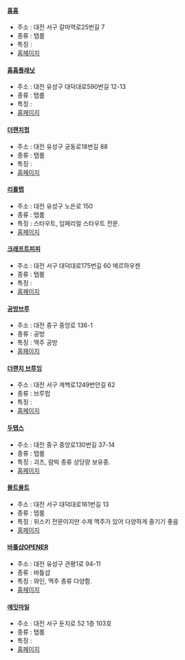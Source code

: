 #### [홉홉](https://map.naver.com/v5/entry/place/1710050311) 
 - 주소 : 대전 서구 갈마역로25번길 7 
- 종류 : 탭룸
 - 특징 : 
- [홈페이지](https://www.instagram.com/hophopp__/)
#### [홉홉플래닛](https://map.naver.com/v5/entry/place/1438661894) 
 - 주소 : 대전 유성구 대덕대로590번길 12-13 
- 종류 : 탭룸
 - 특징 : 
- [홈페이지](http://instagram.com/hophopp_lounge)
#### [더랜치펍](http://naver.me/F36Exq7J) 
 - 주소 : 대전 유성구 궁동로18번길 88 
- 종류 : 탭룸
 - 특징 : 
- [홈페이지](https://www.instagram.com/theranchpub/)
#### [리틀탭](http://naver.me/FJHivon) 
 - 주소 : 대전 유성구 노은로 150
- 종류 : 탭룸
 - 특징 : 스타우트, 임페리얼 스타우트 전문.
- [홈페이지](https://www.instagram.com/littletapbeer/)
#### [크래프트피피](http://naver.me/Fa3SHZlb) 
 - 주소 : 대전 서구 대덕대로175번길 60 메르하우젠
- 종류 : 탭룸
 - 특징 : 
- [홈페이지](https://www.instagram.com/craft_peepee/)
#### [공방브루](http://naver.me/FKKTirIP) 
 - 주소 : 대전 중구 중앙로 136-1 
- 종류 : 공방
 - 특징 : 맥주 공방 
- [홈페이지](https://www.instagram.com/daejeon_brew
)
#### [더랜치 브루잉](https://map.naver.com/v5/entry/place/1719847921) 
 - 주소 : 대전 서구 계백로1249번안길 62
- 종류 : 브루펍
 - 특징 : 
- [홈페이지](http://ranchbrewing.com/landing/)
#### [두탭스](http://naver.me/Fk5atkiw) 
 - 주소 : 대전 중구 중앙로130번길 37-14
- 종류 : 탭룸
 - 특징 : 괴즈, 람빅 종류 상당량 보유중.
- [홈페이지](https://www.instagram.com/dotapscraft/)
#### [몰트몰트](http://naver.me/Fn2D7aMR) 
 - 주소 : 대전 서구 대덕대로161번길 13
- 종류 : 탭룸
 - 특징 : 위스키 전문이지만 수제 맥주가 있어 다양하게 즐기기 좋음
- [홈페이지](https://www.instagram.com/malt_molt/)
#### [바틀샵OPENER](http://naver.me/xrP6K6ra) 
 - 주소 : 대전 유성구 관평1로 94-11
- 종류 : 바틀샵
 - 특징 : 와인, 맥주 종류 다양함.
- [홈페이지](https://www.instagram.com/in6970/)
#### [에잇마일](http://naver.me/5aVteY7o) 
 - 주소 : 대전 서구 둔지로 52 1층 103호
- 종류 : 탭룸
 - 특징 : 
- [홈페이지](https://www.instagram.com/8mile_pizza/)
